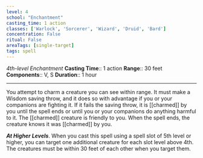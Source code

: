 ```yaml
---
level: 4
school: "Enchantment"
casting_time: 1 action
classes: ['Warlock', 'Sorcerer', 'Wizard', 'Druid', 'Bard']
concentration: False
ritual: False
areaTags: [single-target]
tags: spell
---
```


_4th-level Enchantment_
**Casting Time**:: 1 action
**Range**:: 30 feet
**Components**:: V, S
**Duration**:: 1 hour

---

You attempt to charm a creature you can see within range. It must make a Wisdom saving throw, and it does so with advantage if you or your companions are fighting it. If it fails the saving throw, it is [[charmed]] by you until the spell ends or until you or your companions do anything harmful to it. The [[charmed]] creature is friendly to you. When the spell ends, the creature knows it was [[charmed]] by you.


**_At Higher Levels_**. When you cast this spell using a spell slot of 5th level or higher, you can target one additional creature for each slot level above 4th. The creatures must be within 30 feet of each other when you target them.


